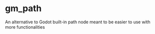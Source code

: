 # gm_path
An alternative to Godot built-in path node meant to be easier to use with more functionalities

